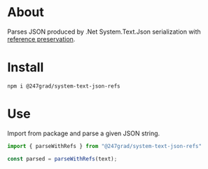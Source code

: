 # About

Parses JSON produced by .Net System.Text.Json serialization with [reference preservation](https://learn.microsoft.com/en-us/dotnet/standard/serialization/system-text-json/preserve-references).

# Install

```shell
npm i @247grad/system-text-json-refs
```

# Use

Import from package and parse a given JSON string.

```typescript
import { parseWithRefs } from "@247grad/system-text-json-refs"

const parsed = parseWithRefs(text);
```